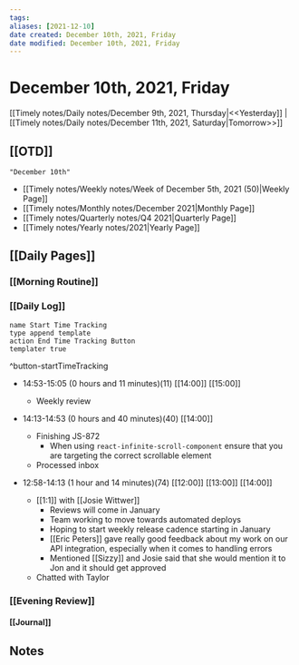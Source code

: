 ```yaml
---
tags: 
aliases: [2021-12-10]
date created: December 10th, 2021, Friday
date modified: December 10th, 2021, Friday
---
```


# December 10th, 2021, Friday

[[Timely notes/Daily notes/December 9th, 2021, Thursday|<<Yesterday]] | [[Timely notes/Daily notes/December 11th, 2021, Saturday|Tomorrow>>]]

## [[OTD]]

```query
"December 10th"
```
- [[Timely notes/Weekly notes/Week of December 5th, 2021 (50)|Weekly Page]]
- [[Timely notes/Monthly notes/December 2021|Monthly Page]]
- [[Timely notes/Quarterly notes/Q4 2021|Quarterly Page]]
- [[Timely notes/Yearly notes/2021|Yearly Page]]

## [[Daily Pages]]

### [[Morning Routine]]

### [[Daily Log]]

```button
name Start Time Tracking
type append template
action End Time Tracking Button
templater true
```
^button-startTimeTracking

- 14:53-15:05 (0 hours and 11 minutes)(11) [[14:00]] [[15:00]]
	- Weekly review

- 14:13-14:53 (0 hours and 40 minutes)(40) [[14:00]]
	- Finishing JS-872
		- When using `react-infinite-scroll-component` ensure that you are targeting the correct scrollable element
	- Processed inbox

- 12:58-14:13 (1 hour and 14 minutes)(74) [[12:00]] [[13:00]] [[14:00]]
	- [[1:1]] with [[Josie Wittwer]]
		- Reviews will come in January
		- Team working to move towards automated deploys
		- Hoping to start weekly release cadence starting in January
		- [[Eric Peters]] gave really good feedback about my work on our API integration, especially when it comes to handling errors
		- Mentioned [[Sizzy]] and Josie said that she would mention it to Jon and it should get approved
	- Chatted with Taylor

### [[Evening Review]]

#### [[Journal]]

## Notes
